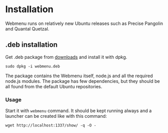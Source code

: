 # Installation

Webmenu runs on relatively new Ubuntu releases such as Precise Pangolin and Quantal Quetzal.

## .deb installation

Get .deb package from [downloads](https://github.com/opinsys/webmenu/downloads)
and install it with dpkg.

    sudo dpkg -i webmenu.deb

The package contains the Webmenu itself, node.js and all the required node.js
modules. The package has few dependencies, but they should be all found from
the default Ubuntu repositories.

### Usage

Start it with `webmenu` command. It should be kept running always and a
launcher can be created like with this command:

    wget http://localhost:1337/show/ -q -O -


